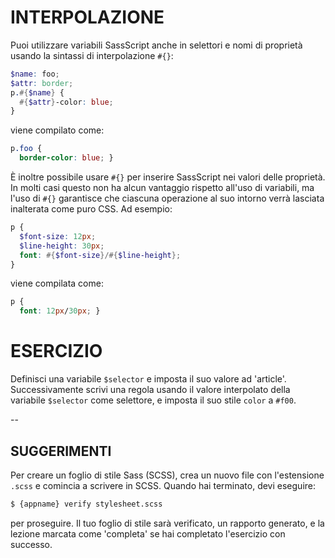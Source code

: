 # INTERPOLAZIONE

Puoi utilizzare variabili SassScript anche in selettori e nomi di proprietà usando la sintassi di interpolazione `#{}`:

```scss
$name: foo;
$attr: border;
p.#{$name} {
  #{$attr}-color: blue;
}
```

viene compilato come:

```css
p.foo {
  border-color: blue; }
```

È inoltre possibile usare `#{}` per inserire SassScript nei valori delle proprietà. In molti casi questo non ha alcun vantaggio rispetto all'uso di variabili, ma l'uso di `#{}` garantisce che ciascuna operazione al suo intorno verrà lasciata inalterata come puro CSS. Ad esempio:

```scss
p {
  $font-size: 12px;
  $line-height: 30px;
  font: #{$font-size}/#{$line-height};
}
```

viene compilata come:

```css
p {
  font: 12px/30px; }
```

# ESERCIZIO

Definisci una variabile `$selector` e imposta il suo valore ad 'article'. Successivamente scrivi una regola usando il valore interpolato della variabile `$selector` come selettore, e imposta il suo stile `color` a `#f00`.

--
## SUGGERIMENTI

Per creare un foglio di stile Sass (SCSS), crea un nuovo file con l'estensione `.scss` e comincia a scrivere in SCSS. Quando hai terminato, devi eseguire:

```sh
$ {appname} verify stylesheet.scss
```

per proseguire. Il tuo foglio di stile sarà verificato, un rapporto generato, e la lezione marcata come 'completa' se hai completato l'esercizio con successo.

